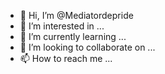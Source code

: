 - 👋 Hi, I’m @Mediatordepride
- 👀 I’m interested in ...
- 🌱 I’m currently learning ...
- 💞️ I’m looking to collaborate on ...
- 📫 How to reach me ...

<!---
Mediatordepride/Mediatordepride is a ✨ special ✨ repository because its `README.md` (this file) appears on your GitHub profile.
You can click the Preview link to take a look at your changes.
--->
